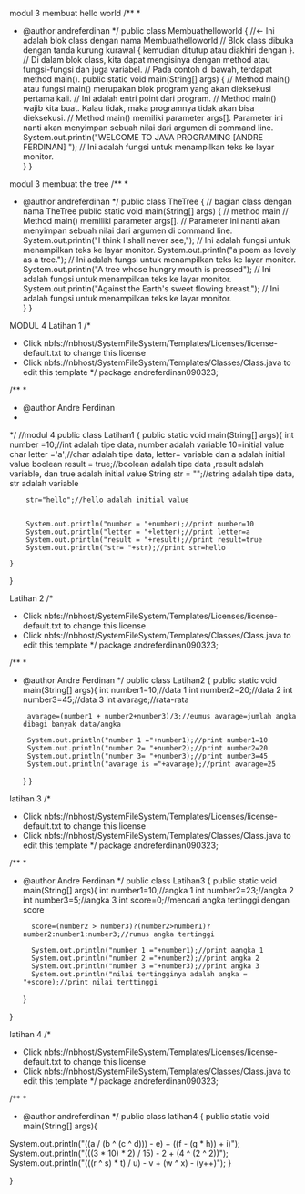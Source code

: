 modul 3 membuat hello world
/**
 *
 * @author andreferdinan
 */
public class Membuathelloworld { //<- Ini adalah blok class dengan nama Membuathelloworld 
    // Blok class dibuka dengan tanda kurung kurawal { kemudian ditutup atau diakhiri dengan }.
    // Di dalam blok class, kita dapat mengisinya dengan method atau fungsi-fungsi dan juga variabel.
    // Pada contoh di bawah, terdapat method main().
    public static void main(String[] args) { // Method main() atau fungsi main() merupakan blok program yang akan dieksekusi pertama kali.
     // Ini adalah entri point dari program.
     // Method main() wajib kita buat. Kalau tidak, maka programnya tidak akan bisa dieksekusi.
    // Method main() memiliki parameter args[]. Parameter ini nanti akan menyimpan sebuah nilai dari argumen di command line.
        System.out.println("WELCOME TO JAVA PROGRAMING [ANDRE FERDINAN] "); // Ini adalah fungsi untuk menampilkan teks ke layar monitor.  
    }
}


modul 3 membuat the tree
/**
 *
 * @author andreferdinan
 */
public class TheTree { // bagian class dengan nama TheTree
    public static void main(String[] args) { // method main
                                             // Method main() memiliki parameter args[]. 
                                             // Parameter ini nanti akan menyimpan sebuah nilai dari argumen di command line.
        System.out.println("I think I shall never see,");  // Ini adalah fungsi untuk menampilkan teks ke layar monitor.
        System.out.println("a poem as lovely as a tree."); // Ini adalah fungsi untuk menampilkan teks ke layar monitor.
        System.out.println("A tree whose hungry mouth is pressed"); // Ini adalah fungsi untuk menampilkan teks ke layar monitor.
        System.out.println("Against the Earth's sweet flowing breast.");  // Ini adalah fungsi untuk menampilkan teks ke layar monitor.  
    }
}

MODUL 4
Latihan 1
/*
 * Click nbfs://nbhost/SystemFileSystem/Templates/Licenses/license-default.txt to change this license
 * Click nbfs://nbhost/SystemFileSystem/Templates/Classes/Class.java to edit this template
 */
package andreferdinan090323;

/**
 *
 * @author Andre Ferdinan
 * 
 */
//modul 4
public class Latihan1 {
    public static void main(String[] args){
        int number =10;//int adalah tipe data, number adalah variable 10=initial value
        char letter ='a';//char adalah tipe data, letter= variable dan a adalah initial value
        boolean result = true;//boolean adalah tipe data ,result adalah variable, dan true adalah initial value
        String str =  "";//string adalah tipe data, str adalah variable
        
        str="hello";//hello adalah initial value
        
        
        System.out.println("number = "+number);//print number=10
        System.out.println("letter = "+letter);//print letter=a
        System.out.println("result = "+result);//print result=true
        System.out.println("str= "+str);//print str=hello
        
    } 
}

Latihan 2
/*
 * Click nbfs://nbhost/SystemFileSystem/Templates/Licenses/license-default.txt to change this license
 * Click nbfs://nbhost/SystemFileSystem/Templates/Classes/Class.java to edit this template
 */
package andreferdinan090323;

/**
 *
 * @author Andre Ferdinan
 */
public class Latihan2 {
    public static void main(String[] args){
        int number1=10;//data 1
        int number2=20;//data 2
        int number3=45;//data 3
        int avarage;//rata-rata
        
        avarage=(number1 + number2+number3)/3;//eumus avarage=jumlah angka dibagi banyak data/angka
        
        System.out.println("number 1 ="+number1);//print number1=10
        System.out.println("number 2= "+number2);//print number2=20
        System.out.println("number 3= "+number3);//print number3=45
        System.out.println("avarage is ="+avarage);//print avarage=25
        
    } 
}

latihan 3
/*
 * Click nbfs://nbhost/SystemFileSystem/Templates/Licenses/license-default.txt to change this license
 * Click nbfs://nbhost/SystemFileSystem/Templates/Classes/Class.java to edit this template
 */
package andreferdinan090323;

/**
 *
 * @author Andre Ferdinan
 */
public class Latihan3 {
     public static void main(String[] args){
         int number1=10;//angka 1
         int number2=23;//angka 2
         int number3=5;//angka 3
         int score=0;//mencari angka tertinggi dengan score
         
         score=(number2 > number3)?(number2>number1)? number2:number1:number3;//rumus angka tertinggi
         
         System.out.println("number 1 ="+number1);//print aangka 1
         System.out.println("number 2 ="+number2);//print angka 2
         System.out.println("number 3 ="+number3);//print angka 3
         System.out.println("nilai tertingginya adalah angka = "+score);//print nilai terttinggi
        
         
         
     }
    
}

latihan 4
/*
 * Click nbfs://nbhost/SystemFileSystem/Templates/Licenses/license-default.txt to change this license
 * Click nbfs://nbhost/SystemFileSystem/Templates/Classes/Class.java to edit this template
 */
package andreferdinan090323;

/**
 *
 * @author andreferdinan
 */
public class latihan4 {
    public static void main(String[] args){

System.out.println("((a / (b ^ (c ^ d))) - e) + ((f - (g * h)) + i)");
System.out.println("(((3 * 10) * 2) / 15) - 2 + (4 ^ (2 ^ 2))");
System.out.println("(((r ^ s) * t) / u) - v + (w ^ x) - (y++)");
    }
    
}

